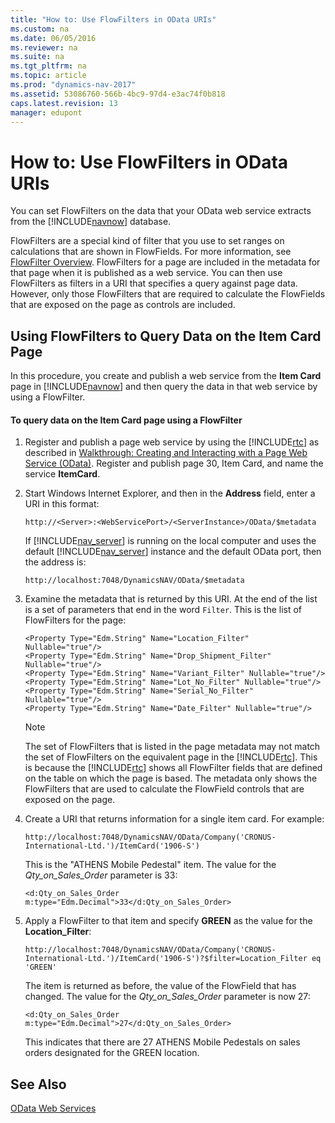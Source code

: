 ```yaml
---
title: "How to: Use FlowFilters in OData URIs"
ms.custom: na
ms.date: 06/05/2016
ms.reviewer: na
ms.suite: na
ms.tgt_pltfrm: na
ms.topic: article
ms.prod: "dynamics-nav-2017"
ms.assetid: 53086760-566b-4bc9-97d4-e3ac74f0b818
caps.latest.revision: 13
manager: edupont
---
```

# How to: Use FlowFilters in OData URIs
You can set FlowFilters on the data that your OData web service extracts from the [!INCLUDE[navnow](includes/navnow_md.md)] database.  
  
 FlowFilters are a special kind of filter that you use to set ranges on calculations that are shown in FlowFields. For more information, see [FlowFilter Overview](FlowFilter-Overview.md). FlowFilters for a page are included in the metadata for that page when it is published as a web service. You can then use FlowFilters as filters in a URI that specifies a query against page data. However, only those FlowFilters that are required to calculate the FlowFields that are exposed on the page as controls are included.  
  
## Using FlowFilters to Query Data on the Item Card Page  
 In this procedure, you create and publish a web service from the **Item Card** page in [!INCLUDE[navnow](includes/navnow_md.md)] and then query the data in that web service by using a FlowFilter.  
  
#### To query data on the Item Card page using a FlowFilter  
  
1.  Register and publish a page web service by using the [!INCLUDE[rtc](includes/rtc_md.md)] as described in [Walkthrough: Creating and Interacting with a Page Web Service \(OData\)](Walkthrough--Creating-and-Interacting-with-a-Page-Web-Service--OData-.md). Register and publish page 30, Item Card, and name the service **ItemCard**.  
  
2.  Start Windows Internet Explorer, and then in the **Address** field, enter a URI in this format:  
  
    ```  
    http://<Server>:<WebServicePort>/<ServerInstance>/OData/$metadata  
    ```  
  
     If [!INCLUDE[nav_server](includes/nav_server_md.md)] is running on the local computer and uses the default [!INCLUDE[nav_server](includes/nav_server_md.md)] instance and the default OData port, then the address is:  
  
    ```  
    http://localhost:7048/DynamicsNAV/OData/$metadata  
    ```  
  
3.  Examine the metadata that is returned by this URI. At the end of the list is a set of parameters that end in the word `Filter`. This is the list of FlowFilters for the page:  
  
    ```  
    <Property Type="Edm.String" Name="Location_Filter" Nullable="true"/>  
    <Property Type="Edm.String" Name="Drop_Shipment_Filter" Nullable="true"/>  
    <Property Type="Edm.String" Name="Variant_Filter" Nullable="true"/>  
    <Property Type="Edm.String" Name="Lot_No_Filter" Nullable="true"/>  
    <Property Type="Edm.String" Name="Serial_No_Filter" Nullable="true"/>  
    <Property Type="Edm.String" Name="Date_Filter" Nullable="true"/>  
    ```  
  
    > [!NOTE]  
    >  The set of FlowFilters that is listed in the page metadata may not match the set of FlowFilters on the equivalent page in the [!INCLUDE[rtc](includes/rtc_md.md)]. This is because the [!INCLUDE[rtc](includes/rtc_md.md)] shows all FlowFilter fields that are defined on the table on which the page is based. The metadata only shows the FlowFilters that are used to calculate the FlowField controls that are exposed on the page.  
  
4.  Create a URI that returns information for a single item card. For example:  
  
    ```  
    http://localhost:7048/DynamicsNAV/OData/Company('CRONUS-International-Ltd.')/ItemCard('1906-S')  
    ```  
  
     This is the "ATHENS Mobile Pedestal" item. The value for the *Qty\_on\_Sales\_Order* parameter is 33:  
  
    ```  
    <d:Qty_on_Sales_Order m:type="Edm.Decimal">33</d:Qty_on_Sales_Order>  
    ```  
  
5.  Apply a FlowFilter to that item and specify **GREEN** as the value for the **Location\_Filter**:  
  
    ```  
    http://localhost:7048/DynamicsNAV/OData/Company('CRONUS-International-Ltd.')/ItemCard('1906-S')?$filter=Location_Filter eq 'GREEN'  
    ```  
  
     The item is returned as before, the value of the FlowField that has changed. The value for the *Qty\_on\_Sales\_Order* parameter is now 27:  
  
    ```  
    <d:Qty_on_Sales_Order m:type="Edm.Decimal">27</d:Qty_on_Sales_Order>  
    ```  
  
     This indicates that there are 27 ATHENS Mobile Pedestals on sales orders designated for the GREEN location.  
  
## See Also  
 [OData Web Services](OData-Web-Services.md)